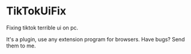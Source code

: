 # TikTokUiFix
Fixing tiktok terrible ui on pc.


It's a plugin, use any extension program for browsers. Have bugs? Send them to me.
